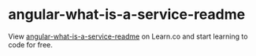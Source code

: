 # angular-what-is-a-service-readme
<p data-visibility='hidden'>View <a href='https://learn.co/lessons/angular-what-is-a-service-readme' title='angular-what-is-a-service-readme'>angular-what-is-a-service-readme</a> on Learn.co and start learning to code for free.</p>
